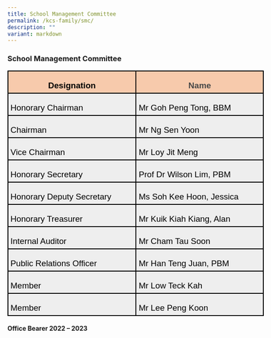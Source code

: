 ```yaml
---
title: School Management Committee
permalink: /kcs-family/smc/
description: ""
variant: markdown
---
```

### School Management Committee

<table style="width:431.4pt;margin-left:-.15pt;background:white;border-collapse:collapse;
 border:none;mso-border-alt:solid windowtext 1.5pt;mso-yfti-tbllook:1184;
 mso-border-insideh:1.5pt solid windowtext;mso-border-insidev:1.5pt solid windowtext" width="575" cellpadding="0" cellspacing="0" border="1" class="MsoNormalTable"><tbody><tr style="mso-yfti-irow:0;mso-yfti-firstrow:yes;height:9.5pt"><td style="width:215.4pt;border:solid windowtext 1.5pt;
  background:#F7CAAC;mso-background-themecolor:accent2;mso-background-themetint:
  102;padding:3.75pt 3.75pt 3.75pt 3.75pt;height:9.5pt" valign="top" width="287"><p style="margin-bottom:0in;text-align:center;
  line-height:normal" align="center" class="MsoNormal"><b><span style="font-size:14.0pt;font-family:&quot;Arial&quot;,sans-serif;
  mso-fareast-font-family:&quot;Times New Roman&quot;;color:black">Designation</span></b></p></td><td style="width:3.0in;border:solid windowtext 1.5pt;
  border-left:none;mso-border-left-alt:solid windowtext 1.5pt;background:#F7CAAC;
  mso-background-themecolor:accent2;mso-background-themetint:102;padding:3.75pt 3.75pt 3.75pt 3.75pt;
  height:9.5pt" valign="top" width="288"><p style="margin-bottom:0in;text-align:center;
  line-height:normal" align="center" class="MsoNormal"><b><span style="font-size:14.0pt;font-family:&quot;Arial&quot;,sans-serif;
  mso-fareast-font-family:&quot;Times New Roman&quot;;color:#484848">Name</span></b><span style="font-size:14.0pt;font-family:&quot;Arial&quot;,sans-serif;mso-fareast-font-family:
  &quot;Times New Roman&quot;;color:black"></span></p></td></tr><tr style="mso-yfti-irow:1;height:19.2pt"><td style="width:215.4pt;border:solid windowtext 1.5pt;border-top:
  none;mso-border-top-alt:solid windowtext 1.5pt;background:#EEEEEE;padding:
  3.75pt 3.75pt 3.75pt 3.75pt;height:19.2pt" width="287"><p style="margin-bottom:0in;line-height:normal" class="MsoNormal"><span style="font-size:14.0pt;font-family:&quot;Arial&quot;,sans-serif;mso-fareast-font-family:
  &quot;Times New Roman&quot;;color:black">Honorary Chairman</span></p></td><td style="width:3.0in;border-top:none;border-left:none;border-bottom:
  solid windowtext 1.5pt;border-right:solid windowtext 1.5pt;mso-border-top-alt:
  solid windowtext 1.5pt;mso-border-left-alt:solid windowtext 1.5pt;background:
  #EEEEEE;padding:3.75pt 3.75pt 3.75pt 3.75pt;height:19.2pt" width="288"><p style="margin-bottom:0in;line-height:normal" class="MsoNormal"><span style="font-size:14.0pt;font-family:&quot;Arial&quot;,sans-serif;mso-fareast-font-family:
  &quot;Times New Roman&quot;;color:black">Mr Goh Peng Tong, BBM</span></p></td></tr><tr style="mso-yfti-irow:2;height:19.2pt"><td style="width:215.4pt;border:solid windowtext 1.5pt;border-top:
  none;mso-border-top-alt:solid windowtext 1.5pt;background:#EEEEEE;padding:
  3.75pt 3.75pt 3.75pt 3.75pt;height:19.2pt" width="287"><p style="margin-bottom:0in;line-height:normal" class="MsoNormal"><span style="font-size:14.0pt;font-family:&quot;Arial&quot;,sans-serif;mso-fareast-font-family:
  &quot;Times New Roman&quot;;color:black">Chairman</span></p></td><td style="width:3.0in;border-top:none;border-left:none;border-bottom:
  solid windowtext 1.5pt;border-right:solid windowtext 1.5pt;mso-border-top-alt:
  solid windowtext 1.5pt;mso-border-left-alt:solid windowtext 1.5pt;background:
  #EEEEEE;padding:3.75pt 3.75pt 3.75pt 3.75pt;height:19.2pt" width="288"><p style="margin-bottom:0in;line-height:normal" class="MsoNormal"><span style="font-size:14.0pt;font-family:&quot;Arial&quot;,sans-serif;mso-fareast-font-family:
  &quot;Times New Roman&quot;;color:black">Mr Ng Sen Yoon</span></p></td></tr><tr style="mso-yfti-irow:3;height:19.2pt"><td style="width:215.4pt;border:solid windowtext 1.5pt;border-top:
  none;mso-border-top-alt:solid windowtext 1.5pt;background:#EEEEEE;padding:
  3.75pt 3.75pt 3.75pt 3.75pt;height:19.2pt" width="287"><p style="margin-bottom:0in;line-height:normal" class="MsoNormal"><span style="font-size:14.0pt;font-family:&quot;Arial&quot;,sans-serif;mso-fareast-font-family:
  &quot;Times New Roman&quot;;color:black">Vice Chairman</span></p></td><td style="width:3.0in;border-top:none;border-left:none;border-bottom:
  solid windowtext 1.5pt;border-right:solid windowtext 1.5pt;mso-border-top-alt:
  solid windowtext 1.5pt;mso-border-left-alt:solid windowtext 1.5pt;background:
  #EEEEEE;padding:3.75pt 3.75pt 3.75pt 3.75pt;height:19.2pt" width="288"><p style="margin-bottom:0in;line-height:normal" class="MsoNormal"><span style="font-size:14.0pt;font-family:&quot;Arial&quot;,sans-serif;mso-fareast-font-family:
  &quot;Times New Roman&quot;;color:black">Mr Loy Jit Meng</span></p></td></tr><tr style="mso-yfti-irow:4;height:9.2pt"><td style="width:215.4pt;border:solid windowtext 1.5pt;border-top:
  none;mso-border-top-alt:solid windowtext 1.5pt;background:#EEEEEE;padding:
  3.75pt 3.75pt 3.75pt 3.75pt;height:9.2pt" width="287"><p style="margin-bottom:0in;line-height:normal" class="MsoNormal"><span style="font-size:14.0pt;font-family:&quot;Arial&quot;,sans-serif;mso-fareast-font-family:
  &quot;Times New Roman&quot;;color:black">Honorary Secretary</span></p></td><td style="width:3.0in;border-top:none;border-left:none;border-bottom:
  solid windowtext 1.5pt;border-right:solid windowtext 1.5pt;mso-border-top-alt:
  solid windowtext 1.5pt;mso-border-left-alt:solid windowtext 1.5pt;background:
  #EEEEEE;padding:3.75pt 3.75pt 3.75pt 3.75pt;height:9.2pt" width="288"><p style="margin-bottom:0in;line-height:normal" class="MsoNormal"><span style="font-size:14.0pt;font-family:&quot;Arial&quot;,sans-serif;mso-fareast-font-family:
  &quot;Times New Roman&quot;;color:black">Prof Dr Wilson Lim, PBM</span></p></td></tr><tr style="mso-yfti-irow:5;height:9.2pt"><td style="width:215.4pt;border:solid windowtext 1.5pt;border-top:
  none;mso-border-top-alt:solid windowtext 1.5pt;background:#EEEEEE;padding:
  3.75pt 3.75pt 3.75pt 3.75pt;height:9.2pt" width="287"><p style="margin-bottom:0in;line-height:normal" class="MsoNormal"><span style="font-size:14.0pt;font-family:&quot;Arial&quot;,sans-serif;mso-fareast-font-family:
  &quot;Times New Roman&quot;;color:black">Honorary Deputy Secretary</span></p></td><td style="width:3.0in;border-top:none;border-left:none;border-bottom:
  solid windowtext 1.5pt;border-right:solid windowtext 1.5pt;mso-border-top-alt:
  solid windowtext 1.5pt;mso-border-left-alt:solid windowtext 1.5pt;background:
  #EEEEEE;padding:3.75pt 3.75pt 3.75pt 3.75pt;height:9.2pt" width="288"><p style="margin-bottom:0in;line-height:normal" class="MsoNormal"><span style="font-size:14.0pt;font-family:&quot;Arial&quot;,sans-serif;mso-fareast-font-family:
  &quot;Times New Roman&quot;;color:black">Ms Soh Kee Hoon, Jessica</span></p></td></tr><tr style="mso-yfti-irow:6;height:9.2pt"><td style="width:215.4pt;border:solid windowtext 1.5pt;border-top:
  none;mso-border-top-alt:solid windowtext 1.5pt;background:#EEEEEE;padding:
  3.75pt 3.75pt 3.75pt 3.75pt;height:9.2pt" width="287"><p style="margin-bottom:0in;line-height:normal" class="MsoNormal"><span style="font-size:14.0pt;font-family:&quot;Arial&quot;,sans-serif;mso-fareast-font-family:
  &quot;Times New Roman&quot;;color:black">Honorary Treasurer</span></p></td><td style="width:3.0in;border-top:none;border-left:none;border-bottom:
  solid windowtext 1.5pt;border-right:solid windowtext 1.5pt;mso-border-top-alt:
  solid windowtext 1.5pt;mso-border-left-alt:solid windowtext 1.5pt;background:
  #EEEEEE;padding:3.75pt 3.75pt 3.75pt 3.75pt;height:9.2pt" width="288"><p style="margin-bottom:0in;line-height:normal" class="MsoNormal"><span style="font-size:14.0pt;font-family:&quot;Arial&quot;,sans-serif;mso-fareast-font-family:
  &quot;Times New Roman&quot;;color:black">Mr Kuik Kiah Kiang, Alan</span></p></td></tr><tr style="mso-yfti-irow:7;height:9.2pt"><td style="width:215.4pt;border:solid windowtext 1.5pt;border-top:
  none;mso-border-top-alt:solid windowtext 1.5pt;background:#EEEEEE;padding:
  3.75pt 3.75pt 3.75pt 3.75pt;height:9.2pt" width="287"><p style="margin-bottom:0in;line-height:normal" class="MsoNormal"><span style="font-size:14.0pt;font-family:&quot;Arial&quot;,sans-serif;mso-fareast-font-family:
  &quot;Times New Roman&quot;;color:black">Internal Auditor</span></p></td><td style="width:3.0in;border-top:none;border-left:none;border-bottom:
  solid windowtext 1.5pt;border-right:solid windowtext 1.5pt;mso-border-top-alt:
  solid windowtext 1.5pt;mso-border-left-alt:solid windowtext 1.5pt;background:
  #EEEEEE;padding:3.75pt 3.75pt 3.75pt 3.75pt;height:9.2pt" width="288"><p style="margin-bottom:0in;line-height:normal" class="MsoNormal"><span style="font-size:14.0pt;font-family:&quot;Arial&quot;,sans-serif;mso-fareast-font-family:
  &quot;Times New Roman&quot;;color:black">Mr Cham Tau Soon</span></p></td></tr><tr style="mso-yfti-irow:8;height:9.2pt"><td style="width:215.4pt;border:solid windowtext 1.5pt;border-top:
  none;mso-border-top-alt:solid windowtext 1.5pt;background:#EEEEEE;padding:
  3.75pt 3.75pt 3.75pt 3.75pt;height:9.2pt" width="287"><p style="margin-bottom:0in;line-height:normal" class="MsoNormal"><span style="font-size:14.0pt;font-family:&quot;Arial&quot;,sans-serif;mso-fareast-font-family:
  &quot;Times New Roman&quot;;color:black">Public Relations Officer</span></p></td><td style="width:3.0in;border-top:none;border-left:none;border-bottom:
  solid windowtext 1.5pt;border-right:solid windowtext 1.5pt;mso-border-top-alt:
  solid windowtext 1.5pt;mso-border-left-alt:solid windowtext 1.5pt;background:
  #EEEEEE;padding:3.75pt 3.75pt 3.75pt 3.75pt;height:9.2pt" width="288"><p style="margin-bottom:0in;line-height:normal" class="MsoNormal"><span style="font-size:14.0pt;font-family:&quot;Arial&quot;,sans-serif;mso-fareast-font-family:
  &quot;Times New Roman&quot;;color:black">Mr Han Teng Juan, PBM</span></p></td></tr><tr style="mso-yfti-irow:9;height:9.2pt"><td style="width:215.4pt;border:solid windowtext 1.5pt;border-top:
  none;mso-border-top-alt:solid windowtext 1.5pt;background:#EEEEEE;padding:
  3.75pt 3.75pt 3.75pt 3.75pt;height:9.2pt" width="287"><p style="margin-bottom:0in;line-height:normal" class="MsoNormal"><span style="font-size:14.0pt;font-family:&quot;Arial&quot;,sans-serif;mso-fareast-font-family:
  &quot;Times New Roman&quot;;color:black">Member</span></p></td><td style="width:3.0in;border-top:none;border-left:none;border-bottom:
  solid windowtext 1.5pt;border-right:solid windowtext 1.5pt;mso-border-top-alt:
  solid windowtext 1.5pt;mso-border-left-alt:solid windowtext 1.5pt;background:
  #EEEEEE;padding:3.75pt 3.75pt 3.75pt 3.75pt;height:9.2pt" width="288"><p style="margin-bottom:0in;line-height:normal" class="MsoNormal"><span style="font-size:14.0pt;font-family:&quot;Arial&quot;,sans-serif;mso-fareast-font-family:
  &quot;Times New Roman&quot;;color:black">Mr Low Teck Kah</span></p></td></tr><tr style="mso-yfti-irow:10;mso-yfti-lastrow:yes;height:9.2pt"><td style="width:215.4pt;border:solid windowtext 1.5pt;border-top:
  none;mso-border-top-alt:solid windowtext 1.5pt;background:#EEEEEE;padding:
  3.75pt 3.75pt 3.75pt 3.75pt;height:9.2pt" width="287"><p style="margin-bottom:0in;line-height:normal" class="MsoNormal"><span style="font-size:14.0pt;font-family:&quot;Arial&quot;,sans-serif;mso-fareast-font-family:
  &quot;Times New Roman&quot;;color:black">Member</span></p></td><td style="width:3.0in;border-top:none;border-left:none;border-bottom:
  solid windowtext 1.5pt;border-right:solid windowtext 1.5pt;mso-border-top-alt:
  solid windowtext 1.5pt;mso-border-left-alt:solid windowtext 1.5pt;background:
  #EEEEEE;padding:3.75pt 3.75pt 3.75pt 3.75pt;height:9.2pt" width="288"><p style="margin-bottom:0in;line-height:normal" class="MsoNormal"><span style="font-size:14.0pt;font-family:&quot;Arial&quot;,sans-serif;mso-fareast-font-family:
  &quot;Times New Roman&quot;;color:black">Mr Lee Peng Koon</span></p></td></tr></tbody></table>

#### Office Bearer 2022 – 2023
